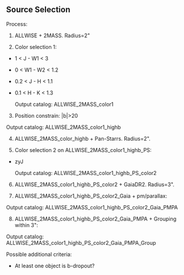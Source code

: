 ## Source Selection

Process:

1. ALLWISE + 2MASS. Radius=2"

2. Color selection 1:
- 1 < J - W1 < 3
- 0 < W1 - W2 < 1.2
- 0.2 < J - H < 1.1
- 0.1 < H - K < 1.3

  Output catalog: ALLWISE_2MASS_color1

3. Position constrain: |b|>20

  Output catalog: ALLWISE_2MASS_color1_highb

4. ALLWISE_2MASS_color_highb + Pan-Starrs. Radius=2".

5. Color selection 2 on ALLWISE_2MASS_color1_highb_PS:
- zyJ

  Output catalog: ALLWISE_2MASS_color1_highb_PS_color2

6. ALLWISE_2MASS_color1_highb_PS_color2 + GaiaDR2. Radius=3".

7. ALLWISE_2MASS_color1_highb_PS_color2_Gaia + pm/parallax:

  Output catalog: ALLWISE_2MASS_color1_highb_PS_color2_Gaia_PMPA

8. ALLWISE_2MASS_color1_highb_PS_color2_Gaia_PMPA + Grouping within 3":

  Output catalog: ALLWISE_2MASS_color1_highb_PS_color2_Gaia_PMPA_Group

Possible additional criteria:
- At least one object is b-dropout?
